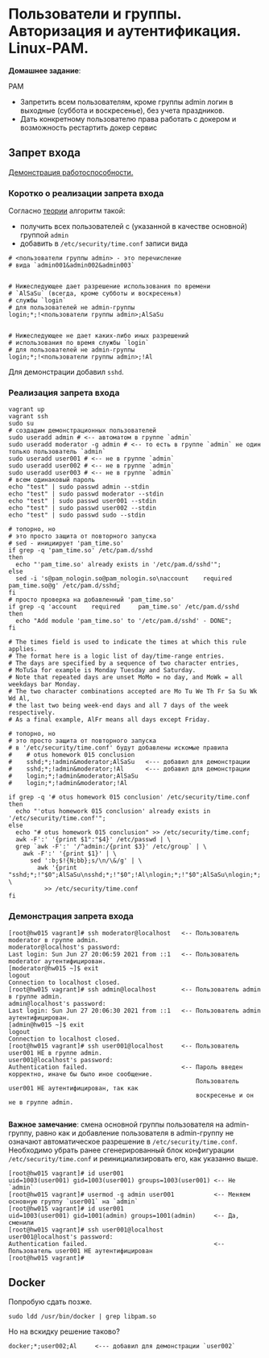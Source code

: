 # Пользователи и группы. Авторизация и аутентификация. Linux-PAM.

__Домашнее задание__:

PAM

* Запретить всем пользователям, кроме группы admin логин в выходные (суббота и воскресенье), без учета праздников.
* Дать конкретному пользователю права работать с докером и возможность рестартить докер сервис

## Запрет входа

[Демонстрация работоспособности.](#001)

### Коротко о реализации запрета входа

Согласно [теории](http://linux-pam.org/Linux-PAM-html/sag-pam_time.html) алгоритм такой:
* получить всех пользователей с (указанной в качестве основной) группой `admin`
* добавить в `/etc/security/time.conf` записи вида
  
```text
# <пользователи группы admin> - это перечисление 
# вида `admin001&admin002&admin003`


# Нижеследующее дает разрешение использования по времени
# `AlSaSu` (всегда, кроме субботы и воскресенья) 
# службы `login`
# для пользователей не admin-группы
login;*;!<пользователи группы admin>;AlSaSu


# Нижеследующее не дает каких-либо иных разрешений 
# использования по время службы `login`
# для пользователей не admin-группы
login;*;!<пользователи группы admin>;!Al  
```
Для демонстрации добавил `sshd`.
  
### Реализация запрета входа

```shell
vagrant up
vagrant ssh
sudo su
# создадим демонстрационных пользователей
sudo useradd admin # <-- автоматом в группе `admin`
sudo useradd moderator -g admin # <-- то есть в группе `admin` не один только пользователь `admin`
sudo useradd user001 # <-- не в группе `admin`
sudo useradd user002 # <-- не в группе `admin`
sudo useradd user003 # <-- не в группе `admin`
# всем одинаковый пароль
echo "test" | sudo passwd admin --stdin
echo "test" | sudo passwd moderator --stdin
echo "test" | sudo passwd user001 --stdin
echo "test" | sudo passwd user002 --stdin
echo "test" | sudo passwd sudo --stdin

# топорно, но
# это просто защита от повторного запуска
# sed - инициирует 'pam_time.so'
if grep -q 'pam_time.so' /etc/pam.d/sshd
then
  echo "'pam_time.so' already exists in '/etc/pam.d/sshd'";
else
  sed -i 's@pam_nologin.so@pam_nologin.so\naccount    required     pam_time.so@g' /etc/pam.d/sshd;
fi
# просто проверка на добавленный 'pam_time.so'
if grep -q 'account    required     pam_time.so' /etc/pam.d/sshd
then
  echo "Add module 'pam_time.so' to '/etc/pam.d/sshd' - DONE";
fi

# The times field is used to indicate the times at which this rule applies.
# The format here is a logic list of day/time-range entries.
# The days are specified by a sequence of two character entries,
# MoTuSa for example is Monday Tuesday and Saturday.
# Note that repeated days are unset MoMo = no day, and MoWk = all weekdays bar Monday.
# The two character combinations accepted are Mo Tu We Th Fr Sa Su Wk Wd Al,
# the last two being week-end days and all 7 days of the week respectively.
# As a final example, AlFr means all days except Friday.

# топорно, но
# это просто защита от повторного запуска
# в '/etc/security/time.conf' будут добавлены искомые правила
#    # otus homework 015 conclusion
#    sshd;*;!admin&moderator;AlSaSu   <--- добавил для демонстрации
#    sshd;*;!admin&moderator;!Al      <--- добавил для демонстрации
#    login;*;!admin&moderator;AlSaSu
#    login;*;!admin&moderator;!Al

if grep -q '# otus homework 015 conclusion' /etc/security/time.conf
then
  echo "'otus homework 015 conclusion' already exists in '/etc/security/time.conf'";
else
  echo "# otus homework 015 conclusion" >> /etc/security/time.conf;
  awk -F':' '{print $1":"$4}' /etc/passwd | \
  grep `awk -F':' '/^admin:/{print $3}' /etc/group` | \
    awk -F':' '{print $1}' | \
      sed ':b;$!{N;bb};s/\n/\&/g' | \
        awk '{print "sshd;*;!"$0";AlSaSu\nsshd;*;!"$0";!Al\nlogin;*;!"$0";AlSaSu\nlogin;*;!"$0";!Al"}' \
          >> /etc/security/time.conf
fi

```

### Демонстрация запрета входа
<a name="001"></a>

```shell
[root@hw015 vagrant]# ssh moderator@localhost   <-- Пользователь moderator в группе admin.
moderator@localhost's password: 
Last login: Sun Jun 27 20:06:59 2021 from ::1   <-- Пользователь moderator аутентифицирован.
[moderator@hw015 ~]$ exit
logout
Connection to localhost closed.
[root@hw015 vagrant]# ssh admin@localhost       <-- Пользователь admin в группе admin.
admin@localhost's password: 
Last login: Sun Jun 27 20:06:30 2021 from ::1   <-- Пользователь admin аутентифицирован.
[admin@hw015 ~]$ exit
logout
Connection to localhost closed.
[root@hw015 vagrant]# ssh user001@localhost     <-- Пользователь user001 НЕ в группе admin.
user001@localhost's password: 
Authentication failed.                          <-- Пароль введен корректно, иначе бы было иное сообщение.
                                                    Пользователь user001 НЕ аутентифицирован, так как 
                                                    воскресенье и он не в группе admin.
                     
```

__Важное замечание__: cмена основной группы пользователя на admin-группу, равно как и добавление пользователя в admin-группу не означают автоматическое разрешение в `/etc/security/time.conf`. Необходимо убрать ранее сгенерированный блок конфигурации `/etc/security/time.conf` и реинициализировать его, как указанно выше.


```shell                               
[root@hw015 vagrant]# id user001
uid=1003(user001) gid=1003(user001) groups=1003(user001) <-- Не `admin`
[root@hw015 vagrant]# usermod -g admin user001           <-- Меняем основную группу `user001` на `admin`
[root@hw015 vagrant]# id user001
uid=1003(user001) gid=1001(admin) groups=1001(admin)     <-- Да, сменили 
[root@hw015 vagrant]# ssh user001@localhost 
user001@localhost's password:                       
Authentication failed.                                   <-- Пользователь user001 НЕ аутентифицирован
[root@hw015 vagrant]# 
```

## Docker

Попробую сдать позже.

```shell
sudo ldd /usr/bin/docker | grep libpam.so
```

Но на вскидку решение таково?

```text
docker;*;user002;Al     <--- добавил для демонстрации `user002`
```
